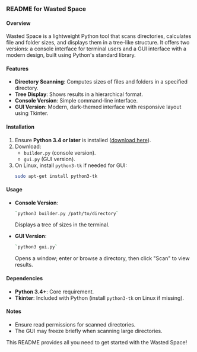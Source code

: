 ### README for Wasted Space

#### Overview
Wasted Space is a lightweight Python tool that scans directories, calculates file and folder sizes, and displays them in a tree-like structure. It offers two versions: a console interface for terminal users and a GUI interface with a modern design, built using Python's standard library.

#### Features
- **Directory Scanning**: Computes sizes of files and folders in a specified directory.
- **Tree Display**: Shows results in a hierarchical format.
- **Console Version**: Simple command-line interface.
- **GUI Version**: Modern, dark-themed interface with responsive layout using Tkinter.

#### Installation
1. Ensure **Python 3.4 or later** is installed ([download here](https://www.python.org/downloads/)).
2. Download:
   - `builder.py` (console version).
   - `gui.py` (GUI version).
3. On Linux, install `python3-tk` if needed for GUI:
   ```bash
   sudo apt-get install python3-tk
   ```

#### Usage
- **Console Version**:
  ```bash
  `python3 builder.py /path/to/directory`
  ```
  Displays a tree of sizes in the terminal.

- **GUI Version**:
  ```bash
  `python3 gui.py`
  ```
  Opens a window; enter or browse a directory, then click "Scan" to view results.

#### Dependencies
- **Python 3.4+**: Core requirement.
- **Tkinter**: Included with Python (install `python3-tk` on Linux if missing).

#### Notes
- Ensure read permissions for scanned directories.
- The GUI may freeze briefly when scanning large directories.

This README provides all you need to get started with the Wasted Space!